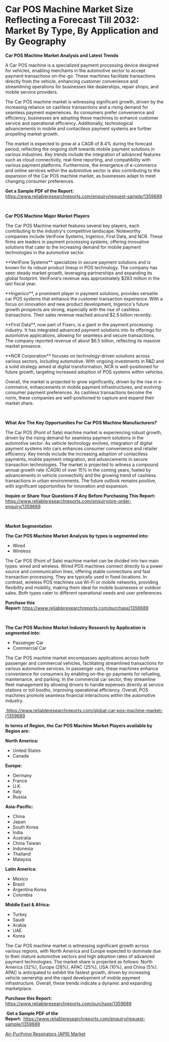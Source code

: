 <p><h1>Car POS Machine Market Size Reflecting a Forecast Till 2032: Market By Type, By Application and By Geography</h1></p><p><strong>Car POS Machine Market Analysis and Latest Trends</strong></p>
<p><p>A Car POS machine is a specialized payment processing device designed for vehicles, enabling merchants in the automotive sector to accept payment transactions on-the-go. These machines facilitate transactions directly from the vehicle, enhancing customer convenience and streamlining operations for businesses like dealerships, repair shops, and mobile service providers.</p><p>The Car POS machine market is witnessing significant growth, driven by the increasing reliance on cashless transactions and a rising demand for seamless payment experiences. As consumers prefer convenience and efficiency, businesses are adopting these machines to enhance customer service and operational efficiency. Additionally, technological advancements in mobile and contactless payment systems are further propelling market growth.</p><p>The market is expected to grow at a CAGR of 8.4% during the forecast period, reflecting the ongoing shift towards mobile payment solutions in various industries. Key trends include the integration of advanced features such as cloud connectivity, real-time reporting, and compatibility with various payment platforms. Furthermore, the emergence of e-commerce and online services within the automotive sector is also contributing to the expansion of the Car POS machine market, as businesses adapt to meet changing consumer preferences.</p></p>
<p><strong>Get a Sample PDF of the Report:&nbsp;</strong> <a href="https://www.reliableresearchreports.com/enquiry/request-sample/1359689?utm_campaign=2788&utm_medium=2&utm_source=Github&utm_content=ia&utm_term=22032025&utm_id=car-pos-machine">https://www.reliableresearchreports.com/enquiry/request-sample/1359689</a></p>
<p>&nbsp;</p>
<p><strong>Car POS Machine Major Market Players</strong></p>
<p><p>The Car POS Machine market features several key players, each contributing to the industry's competitive landscape. Noteworthy companies include VeriFone Systems, Ingenico, First Data, and NCR. These firms are leaders in payment processing systems, offering innovative solutions that cater to the increasing demand for mobile payment technologies in the automotive sector.</p><p>**VeriFone Systems** specializes in secure payment solutions and is known for its robust product lineup in POS technology. The company has seen steady market growth, leveraging partnerships and expanding its global footprint. VeriFone's revenue was approximately $283 million in the last fiscal year.</p><p>**Ingenico**, a prominent player in payment solutions, provides versatile car POS systems that enhance the customer transaction experience. With a focus on innovation and new product development, Ingenico's future growth prospects are strong, especially with the rise of cashless transactions. Their sales revenue reached around $2.5 billion recently.</p><p>**First Data**, now part of Fiserv, is a giant in the payment processing industry. It has integrated advanced payment solutions into its offerings for automotive applications, allowing for seamless and secure transactions. The company reported revenue of about $6.5 billion, reflecting its massive market presence.</p><p>**NCR Corporation** focuses on technology-driven solutions across various sectors, including automotive. With ongoing investments in R&D and a solid strategy aimed at digital transformation, NCR is well-positioned for future growth, targeting increased adoption of POS systems within vehicles.</p><p>Overall, the market is projected to grow significantly, driven by the rise in e-commerce, enhancements in mobile payment infrastructures, and evolving consumer payment preferences. As cashless transactions become the norm, these companies are well-positioned to capture and expand their market share.</p></p>
<p>&nbsp;</p>
<p><strong>What Are The Key Opportunities For Car POS Machine Manufacturers?</strong></p>
<p><p>The Car POS (Point of Sale) machine market is experiencing robust growth, driven by the rising demand for seamless payment solutions in the automotive sector. As vehicle technology evolves, integration of digital payment systems into cars enhances consumer convenience and retailer efficiency. Key trends include the increasing adoption of contactless payments, mobile payment integration, and advancements in secure transaction technologies. The market is projected to witness a compound annual growth rate (CAGR) of over 15% in the coming years, fueled by advancements in vehicle connectivity and the growing trend of cashless transactions in urban environments. The future outlook remains positive, with significant opportunities for innovation and expansion.</p></p>
<p><strong>Inquire or Share Your Questions If Any Before Purchasing This Report:</strong> <a href="https://www.reliableresearchreports.com/enquiry/pre-order-enquiry/1359689?utm_campaign=2788&utm_medium=2&utm_source=Github&utm_content=ia&utm_term=22032025&utm_id=car-pos-machine">https://www.reliableresearchreports.com/enquiry/pre-order-enquiry/1359689</a></p>
<p>&nbsp;</p>
<p><strong>Market Segmentation</strong></p>
<p><strong>The Car POS Machine Market Analysis by types is segmented into:</strong></p>
<p><ul><li>Wired</li><li>Wireless</li></ul></p>
<p><p>The Car POS (Point of Sale) machine market can be divided into two main types: wired and wireless. Wired POS machines connect directly to a power source and communication lines, offering stable connections and fast transaction processing. They are typically used in fixed locations. In contrast, wireless POS machines use Wi-Fi or mobile networks, providing flexibility and mobility, making them ideal for mobile businesses or outdoor sales. Both types cater to different operational needs and user preferences.</p></p>
<p><strong>Purchase this Report:&nbsp;</strong><a href="https://www.reliableresearchreports.com/purchase/1359689?utm_campaign=2788&utm_medium=2&utm_source=Github&utm_content=ia&utm_term=22032025&utm_id=car-pos-machine">https://www.reliableresearchreports.com/purchase/1359689</a></p>
<p>&nbsp;</p>
<p><strong>The Car POS Machine Market Industry Research by Application is segmented into:</strong></p>
<p><ul><li>Passenger Car</li><li>Commercial Car</li></ul></p>
<p><p>The Car POS machine market encompasses applications across both passenger and commercial vehicles, facilitating streamlined transactions for various automotive services. In passenger cars, these machines enhance convenience for consumers by enabling on-the-go payments for refueling, maintenance, and parking. In the commercial car sector, they streamline fleet management by allowing drivers to handle expenses directly at service stations or toll booths, improving operational efficiency. Overall, POS machines promote seamless financial interactions within the automotive industry.</p></p>
<p><a href="https://www.reliableresearchreports.com/global-car-pos-machine-market-r1359689?utm_campaign=2788&utm_medium=2&utm_source=Github&utm_content=ia&utm_term=22032025&utm_id=car-pos-machine">&nbsp;https://www.reliableresearchreports.com/global-car-pos-machine-market-r1359689</a></p>
<p><strong>In terms of Region, the Car POS Machine Market Players available by Region are:</strong></p>
<p>
    <p> <strong> North America: </strong>
        <ul>
            <li>United States</li>
            <li>Canada</li>
        </ul>
        </p> 
    <p> <strong> Europe: </strong>
        <ul>
            <li>Germany</li>
            <li>France</li>
            <li>U.K.</li>
            <li>Italy</li>
            <li>Russia</li>
        </ul>
        </p> 
    <p> <strong> Asia-Pacific: </strong>
        <ul>
            <li>China</li>
            <li>Japan</li>
            <li>South Korea</li>
            <li>India</li>
            <li>Australia</li>
            <li>China Taiwan</li>
            <li>Indonesia</li>
            <li>Thailand</li>
            <li>Malaysia</li>
        </ul>
        </p> 
    <p> <strong> Latin America: </strong>
        <ul>
            <li>Mexico</li>
            <li>Brazil</li>
            <li>Argentina Korea</li>
            <li>Colombia</li>
        </ul>
        </p> 
    <p> <strong> Middle East & Africa: </strong>
        <ul>
            <li>Turkey</li>
            <li>Saudi</li>
            <li>Arabia</li>
            <li>UAE</li>
            <li>Korea</li>
        </ul>
    </p>
    </p>
<p><p>The Car POS machine market is witnessing significant growth across various regions, with North America and Europe expected to dominate due to their mature automotive sectors and high adoption rates of advanced payment technologies. The market share is projected as follows: North America (32%), Europe (28%), APAC (25%), USA (10%), and China (5%). APAC is anticipated to exhibit the fastest growth, driven by increasing vehicle ownership and the rapid development of mobile payment infrastructure. Overall, these trends indicate a dynamic and expanding marketplace.</p></p>
<p><strong>Purchase this Report: </strong><a href="https://www.reliableresearchreports.com/purchase/1359689?utm_campaign=2788&utm_medium=2&utm_source=Github&utm_content=ia&utm_term=22032025&utm_id=car-pos-machine">https://www.reliableresearchreports.com/purchase/1359689</a></p>
<p>&nbsp;<strong>Get a Sample PDF of the Report:&nbsp;&nbsp;</strong><a href="https://www.reliableresearchreports.com/enquiry/request-sample/1359689?utm_campaign=2788&utm_medium=2&utm_source=Github&utm_content=ia&utm_term=22032025&utm_id=car-pos-machine">https://www.reliableresearchreports.com/enquiry/request-sample/1359689</a></p>
<p><strong></strong></p>
<p><p><a href="https://github.com/nafidurii/Market-Research-Report-List-1/blob/main/air-purifying-respirators-apr-market.md?utm_campaign=2788&utm_medium=2&utm_source=Github&utm_content=ia&utm_term=22032025&utm_id=car-pos-machine">Air-Purifying Respirators (APR) Market</a></p></p>